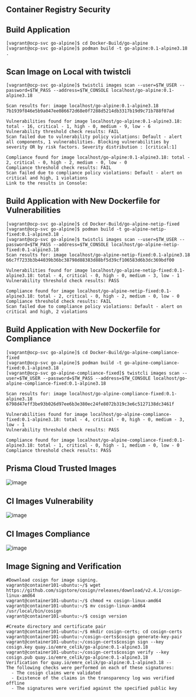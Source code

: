 Container Registry Security
----------------

Build Application
--------------
    [vagrant@ocp-svc go-alpine]$ cd Docker-Build/go-alpine
    [vagrant@ocp-svc go-alpine]$ podman build -t go-alpine:0.1-alpine3.18 .

Scan Image on Local with twistcli
--------------
    [vagrant@ocp-svc go-alpine]$ twistcli images scan --user=$TW_USER --password=$TW_PASS --address=$TW_CONSOLE localhost/go-alpine:0.1-alpine3.18

    Scan results for: image localhost/go-alpine:0.1-alpine3.18 7b1939f846e5b9a047ee086672d68e0f7288d5214db3317b19d9c71b788f07ad
    
    Vulnerabilities found for image localhost/go-alpine:0.1-alpine3.18: total - 16, critical - 1, high - 0, medium - 9, low - 6
    Vulnerability threshold check results: FAIL
    Scan failed due to vulnerability policy violations: Default - alert all components, 1 vulnerabilities. Blocking vulnerabilities by severity OR by risk factors. Severity distribution : [critical:1]
    
    Compliance found for image localhost/go-alpine:0.1-alpine3.18: total - 2, critical - 0, high - 2, medium - 0, low - 0
    Compliance threshold check results: FAIL
    Scan failed due to compliance policy violations: Default - alert on critical and high, 1 violations
    Link to the results in Console:

Build Application with New Dockerfile for Vulnerabilities
--------------
    [vagrant@ocp-svc go-alpine]$ cd Docker-Build/go-alpine-netip-fixed
    [vagrant@ocp-svc go-alpine]$ podman build -t go-alpine-netip-fixed:0.1-alpine3.18 .
    [vagrant@ocp-svc go-alpine]$ twistcli images scan --user=$TW_USER --password=$TW_PASS --address=$TW_CONSOLE localhost/go-alpine-netip-fixed:0.1-alpine3.18
    Scan results for: image localhost/go-alpine-netip-fixed:0.1-alpine3.18 66c7f7233b3b44039b36bc38798d88383d88bf5d39cf106583d6b3dc369bdf00
    
    Vulnerabilities found for image localhost/go-alpine-netip-fixed:0.1-alpine3.18: total - 4, critical - 0, high - 0, medium - 3, low - 1
    Vulnerability threshold check results: PASS
    
    Compliance found for image localhost/go-alpine-netip-fixed:0.1-alpine3.18: total - 2, critical - 0, high - 2, medium - 0, low - 0
    Compliance threshold check results: FAIL
    Scan failed due to compliance policy violations: Default - alert on critical and high, 2 violations
    


Build Application with New Dockerfile for Compliance
--------------
    [vagrant@ocp-svc go-alpine]$ cd Docker-Build/go-alpine-compliance-fixed
    [vagrant@ocp-svc go-alpine]$ podman build -t go-alpine-compliance-fixed:0.1-alpine3.18 .
    [vagrant@ocp-svc go-alpine-compliance-fixed]$ twistcli images scan --user=$TW_USER --password=$TW_PASS --address=$TW_CONSOLE localhost/go-alpine-compliance-fixed:0.1-alpine3.18
    
    Scan results for: image localhost/go-alpine-compliance-fixed:0.1-alpine3.18 6798d47eff3be93b026d97ee6b3e380ec24fe8072b319c3e6c5127138dc3461f
    
    Vulnerabilities found for image localhost/go-alpine-compliance-fixed:0.1-alpine3.18: total - 4, critical - 0, high - 0, medium - 3, low - 1
    Vulnerability threshold check results: PASS
    
    Compliance found for image localhost/go-alpine-compliance-fixed:0.1-alpine3.18: total - 1, critical - 0, high - 1, medium - 0, low - 0
    Compliance threshold check results: PASS


Prisma Cloud Trusted Images
---------------
![image](https://github.com/user-attachments/assets/f99f8a09-9408-44ca-b998-f28bd11bfaca)

CI Images Vulnerability
---------------
![image](https://github.com/user-attachments/assets/51b567a9-0b0c-4aae-93d2-868b5e481713)

CI Images Compliance
---------------
![image](https://github.com/user-attachments/assets/1e5569c0-d164-47f7-9bc9-6e4b64eafbb9)

Image Signing and Verification
---------------
    #Download cosign for image signing.
    vagrant@container101-ubuntu:~/$ wget https://github.com/sigstore/cosign/releases/download/v2.4.1/cosign-linux-amd64
    vagrant@container101-ubuntu:~/$ chmod +x cosign-linux-amd64
    vagrant@container101-ubuntu:~/$ mv cosign-linux-amd64 /usr/local/bin/cosign
    vagrant@container101-ubuntu:~/$ cosign version
    
    #Create directory and certificate pair
    vagrant@container101-ubuntu:~/$ mkdir cosign-certs; cd cosign-certs
    vagrant@container101-ubuntu:~/cosign-certs$cosign generate-key-pair
    vagrant@container101-ubuntu:~/cosign-certs$cosign sign --key cosign.key quay.io/emre_celik/go-alpine:0.1-alpine3.18
    vagrant@container101-ubuntu:~/cosign-certs$cosign verify --key cosign.pub quay.io/emre_celik/go-alpine:0.1-alpine3.18
    Verification for quay.io/emre_celik/go-alpine:0.1-alpine3.18 --
    The following checks were performed on each of these signatures:
      - The cosign claims were validated
      - Existence of the claims in the transparency log was verified offline
      - The signatures were verified against the specified public key

